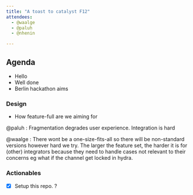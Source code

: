 ```yaml
---
title: "A toast to catalyst F12"
attendees:
  - @waalge
  - @paluh
  - @nhenin

---
```


## Agenda

+ Hello
+ Well done
+ Berlin hackathon aims

### Design 

+ How feature-full are we aiming for 

@paluh : Fragmentation degrades user experience. 
Integration is hard 

@waalge : There wont be a one-size-fits-all so there will be non-standard versions
however hard we try.
The larger the feature set, the harder it is for (other) integrators because
they need to handle cases not relevant to their concerns eg what if the channel 
get locked in hydra. 

### Actionables 

- [x] Setup this repo. 
?
